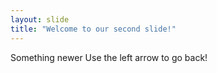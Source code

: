 ```yaml
---
layout: slide
title: "Welcome to our second slide!"
---
```

Something newer
Use the left arrow to go back!
